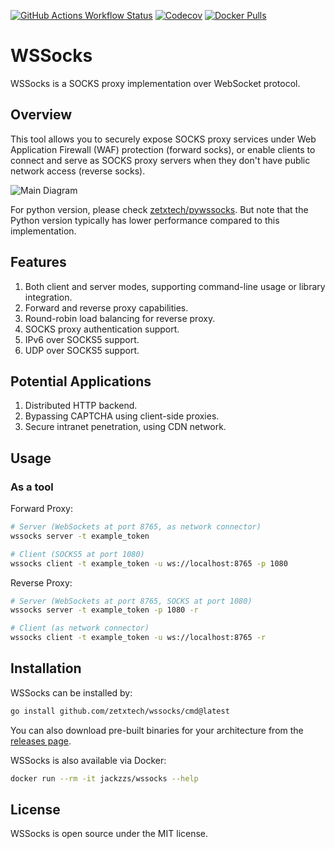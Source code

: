 [![GitHub Actions Workflow Status](https://img.shields.io/github/actions/workflow/status/zetxtech/wssocks/ci.yml?logo=github&label=Tests)](https://github.com/zetxtech/wssocks/actions) [![Codecov](https://img.shields.io/codecov/c/github/zetxtech/wssocks?logo=codecov&logoColor=white)](https://app.codecov.io/gh/zetxtech/wssocks/tree/main) [![Docker Pulls](https://img.shields.io/docker/pulls/jackzzs/wssocks?logo=docker&logoColor=white)](https://hub.docker.com/r/jackzzs/wssocks)

# WSSocks

WSSocks is a SOCKS proxy implementation over WebSocket protocol.

## Overview

This tool allows you to securely expose SOCKS proxy services under Web Application Firewall (WAF) protection (forward socks), or enable clients to connect and serve as SOCKS proxy servers when they don't have public network access (reverse socks).

![Main Diagram](https://github.com/zetxtech/wssocks/raw/main/images/abstract.svg)

For python version, please check [zetxtech/pywssocks](https://github.com/zetxtech/pywssocks). But note that the Python version typically has lower performance compared to this implementation.

## Features

1. Both client and server modes, supporting command-line usage or library integration.
2. Forward and reverse proxy capabilities.
3. Round-robin load balancing for reverse proxy.
4. SOCKS proxy authentication support.
5. IPv6 over SOCKS5 support.
6. UDP over SOCKS5 support.

## Potential Applications

1. Distributed HTTP backend.
2. Bypassing CAPTCHA using client-side proxies.
3. Secure intranet penetration, using CDN network.

## Usage

### As a tool

Forward Proxy:

```bash
# Server (WebSockets at port 8765, as network connector)
wssocks server -t example_token

# Client (SOCKS5 at port 1080)
wssocks client -t example_token -u ws://localhost:8765 -p 1080
```

Reverse Proxy:

```bash
# Server (WebSockets at port 8765, SOCKS at port 1080)
wssocks server -t example_token -p 1080 -r

# Client (as network connector)
wssocks client -t example_token -u ws://localhost:8765 -r
```

## Installation

WSSocks can be installed by:

```bash
go install github.com/zetxtech/wssocks/cmd@latest
```

You can also download pre-built binaries for your architecture from the [releases page](https://github.com/zetxtech/wssocks/releases).

WSSocks is also available via Docker:

```bash
docker run --rm -it jackzzs/wssocks --help
```

## License

WSSocks is open source under the MIT license.

